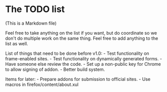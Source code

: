 The TODO list
=============

(This is a Markdown file)

Feel free to take anything on the list if you want, but do coordinate
so we don't do multiple work on the same thing. Feel free to add
anything to the list as well.

List of things that need to be done before v1.0:
     - Test functionality on frame-enabled sites.
     - Test functionality on dynamically generated forms.
     - Have someone else review the code.
     - Set up a non-public key for Chrome to allow signing of addon.
     - Better build system.

Items for later:
      - Prepare addons for submission to official sites.
      - Use macros in firefox/content/about.xul